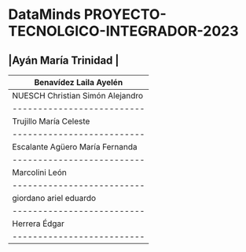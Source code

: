 # DataMinds PROYECTO-TECNOLGICO-INTEGRADOR-2023

|Ayán	María Trinidad      |
--------------------------
|Benavídez	Laila Ayelén	  |
--------------------------|
|NUESCH	Christian Simón Alejandro|
--------------------------|
|Trujillo	María Celeste	|
--------------------------|
|Escalante Agüero	María Fernanda	|
--------------------------|
|Marcolini	León	|
--------------------------|
|giordano	ariel eduardo	|
--------------------------|
|Herrera	Édgar	|
--------------------------|
